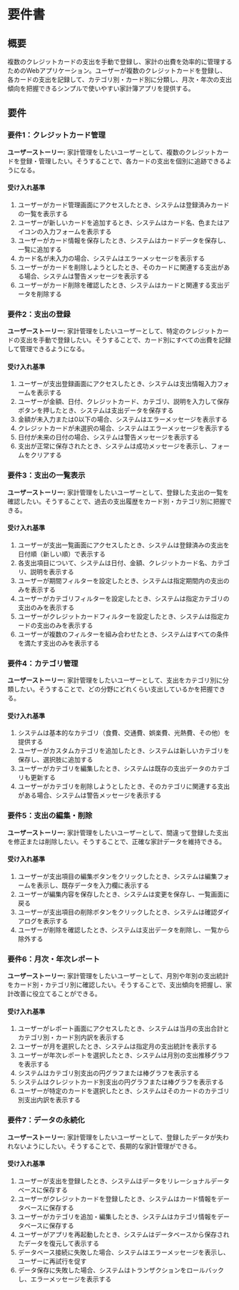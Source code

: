 # 要件書

## 概要

複数のクレジットカードの支出を手動で登録し、家計の出費を効率的に管理するためのWebアプリケーション。ユーザーが複数のクレジットカードを登録し、各カードの支出を記録して、カテゴリ別・カード別に分類し、月次・年次の支出傾向を把握できるシンプルで使いやすい家計簿アプリを提供する。

## 要件

### 要件1：クレジットカード管理

**ユーザーストーリー:** 家計管理をしたいユーザーとして、複数のクレジットカードを登録・管理したい。そうすることで、各カードの支出を個別に追跡できるようになる。

#### 受け入れ基準

1. ユーザーがカード管理画面にアクセスしたとき、システムは登録済みカードの一覧を表示する
2. ユーザーが新しいカードを追加するとき、システムはカード名、色またはアイコンの入力フォームを表示する
3. ユーザーがカード情報を保存したとき、システムはカードデータを保存し、一覧に追加する
4. カード名が未入力の場合、システムはエラーメッセージを表示する
5. ユーザーがカードを削除しようとしたとき、そのカードに関連する支出がある場合、システムは警告メッセージを表示する
6. ユーザーがカード削除を確認したとき、システムはカードと関連する支出データを削除する

### 要件2：支出の登録

**ユーザーストーリー:** 家計管理をしたいユーザーとして、特定のクレジットカードの支出を手動で登録したい。そうすることで、カード別にすべての出費を記録して管理できるようになる。

#### 受け入れ基準

1. ユーザーが支出登録画面にアクセスしたとき、システムは支出情報入力フォームを表示する
2. ユーザーが金額、日付、クレジットカード、カテゴリ、説明を入力して保存ボタンを押したとき、システムは支出データを保存する
3. 金額が未入力または0以下の場合、システムはエラーメッセージを表示する
4. クレジットカードが未選択の場合、システムはエラーメッセージを表示する
5. 日付が未来の日付の場合、システムは警告メッセージを表示する
6. 支出が正常に保存されたとき、システムは成功メッセージを表示し、フォームをクリアする

### 要件3：支出の一覧表示

**ユーザーストーリー:** 家計管理をしたいユーザーとして、登録した支出の一覧を確認したい。そうすることで、過去の支出履歴をカード別・カテゴリ別に把握できる。

#### 受け入れ基準

1. ユーザーが支出一覧画面にアクセスしたとき、システムは登録済みの支出を日付順（新しい順）で表示する
2. 各支出項目について、システムは日付、金額、クレジットカード名、カテゴリ、説明を表示する
3. ユーザーが期間フィルターを設定したとき、システムは指定期間内の支出のみを表示する
4. ユーザーがカテゴリフィルターを設定したとき、システムは指定カテゴリの支出のみを表示する
5. ユーザーがクレジットカードフィルターを設定したとき、システムは指定カードの支出のみを表示する
6. ユーザーが複数のフィルターを組み合わせたとき、システムはすべての条件を満たす支出のみを表示する

### 要件4：カテゴリ管理

**ユーザーストーリー:** 家計管理をしたいユーザーとして、支出をカテゴリ別に分類したい。そうすることで、どの分野にどれくらい支出しているかを把握できる。

#### 受け入れ基準

1. システムは基本的なカテゴリ（食費、交通費、娯楽費、光熱費、その他）を提供する
2. ユーザーがカスタムカテゴリを追加したとき、システムは新しいカテゴリを保存し、選択肢に追加する
3. ユーザーがカテゴリを編集したとき、システムは既存の支出データのカテゴリも更新する
4. ユーザーがカテゴリを削除しようとしたとき、そのカテゴリに関連する支出がある場合、システムは警告メッセージを表示する

### 要件5：支出の編集・削除

**ユーザーストーリー:** 家計管理をしたいユーザーとして、間違って登録した支出を修正または削除したい。そうすることで、正確な家計データを維持できる。

#### 受け入れ基準

1. ユーザーが支出項目の編集ボタンをクリックしたとき、システムは編集フォームを表示し、既存データを入力欄に表示する
2. ユーザーが編集内容を保存したとき、システムは変更を保存し、一覧画面に戻る
3. ユーザーが支出項目の削除ボタンをクリックしたとき、システムは確認ダイアログを表示する
4. ユーザーが削除を確認したとき、システムは支出データを削除し、一覧から除外する

### 要件6：月次・年次レポート

**ユーザーストーリー:** 家計管理をしたいユーザーとして、月別や年別の支出統計をカード別・カテゴリ別に確認したい。そうすることで、支出傾向を把握し、家計改善に役立てることができる。

#### 受け入れ基準

1. ユーザーがレポート画面にアクセスしたとき、システムは当月の支出合計とカテゴリ別・カード別内訳を表示する
2. ユーザーが月を選択したとき、システムは指定月の支出統計を表示する
3. ユーザーが年次レポートを選択したとき、システムは月別の支出推移グラフを表示する
4. システムはカテゴリ別支出の円グラフまたは棒グラフを表示する
5. システムはクレジットカード別支出の円グラフまたは棒グラフを表示する
6. ユーザーが特定のカードを選択したとき、システムはそのカードのカテゴリ別支出内訳を表示する

### 要件7：データの永続化

**ユーザーストーリー:** 家計管理をしたいユーザーとして、登録したデータが失われないようにしたい。そうすることで、長期的な家計管理ができる。

#### 受け入れ基準

1. ユーザーが支出を登録したとき、システムはデータをリレーショナルデータベースに保存する
2. ユーザーがクレジットカードを登録したとき、システムはカード情報をデータベースに保存する
3. ユーザーがカテゴリを追加・編集したとき、システムはカテゴリ情報をデータベースに保存する
4. ユーザーがアプリを再起動したとき、システムはデータベースから保存されたデータを復元して表示する
5. データベース接続に失敗した場合、システムはエラーメッセージを表示し、ユーザーに再試行を促す
6. データ保存に失敗した場合、システムはトランザクションをロールバックし、エラーメッセージを表示する